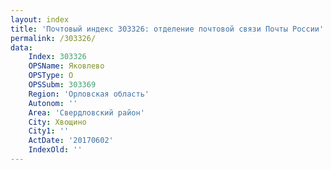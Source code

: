 ```yaml
---
layout: index
title: 'Почтовый индекс 303326: отделение почтовой связи Почты России'
permalink: /303326/
data:
    Index: 303326
    OPSName: Яковлево
    OPSType: О
    OPSSubm: 303369
    Region: 'Орловская область'
    Autonom: ''
    Area: 'Свердловский район'
    City: Хвощино
    City1: ''
    ActDate: '20170602'
    IndexOld: ''
---
```

